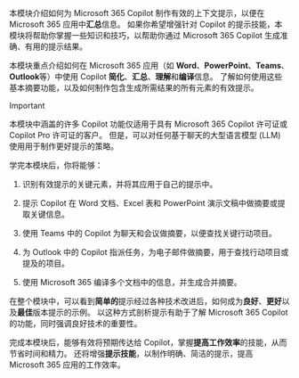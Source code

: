 
本模块介绍如何为 Microsoft 365 Copilot 制作有效的上下文提示，以便在 Microsoft 365 应用中**汇总**信息。 如果你希望增强针对 Copilot 的提示技能，本模块将帮助你掌握一些知识和技巧，以帮助你通过 Microsoft 365 Copilot 生成准确、有用的提示结果。

本模块重点介绍如何在 Microsoft 365 应用（如 **Word**、**PowerPoint**、**Teams**、**Outlook**等）中使用 Copilot **简化**、**汇总**、**理解**和**编译**信息。 了解如何使用这些基本摘要功能，以及如何制作包含生成所需结果的所有元素的有效提示。

> [!IMPORTANT]
> 本模块中涵盖的许多 Copilot 功能仅适用于具有 Microsoft 365 Copilot 许可证或 Copilot Pro 许可证的客户。 但是，可以对任何基于聊天的大型语言模型 (LLM) 使用用于制作更好提示的策略。

学完本模块后，你将能够：

1. 识别有效提示的关键元素，并将其应用于自己的提示中。

1. 提示 Copilot 在 Word 文档、Excel 表和 PowerPoint 演示文稿中做摘要或提取关键信息。

1. 使用 Teams 中的 Copilot 为聊天和会议做摘要，以便查找关键行动项目。

1. 为 Outlook 中的 Copilot 指派任务，为电子邮件做摘要，用于查找行动项目或提及的项目。

1. 使用 Microsoft 365 编译多个文档中的信息，并生成合并摘要。

在整个模块中，可以看到**简单的**提示经过各种技术改进后，如何成为**良好**、**更好**以及**最佳**版本提示的示例。 以这种方式剖析提示有助于了解 Microsoft 365 Copilot 的功能，同时强调良好技术的重要性。

完成本模块后，能够有效将预期传达给 Copilot，掌握**提高工作效率**的技能，从而节省时间和精力。 还将增强**提示技能**，以制作明确、简洁的提示，提高 Microsoft 365 应用的工作效率。